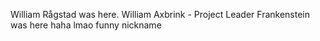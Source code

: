William Rågstad was here.
William Axbrink - Project Leader
Frankenstein was here haha lmao funny nickname